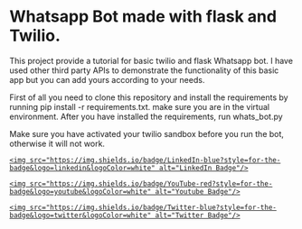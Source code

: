 # Whatsapp Bot made with flask and Twilio.

This project provide a tutorial for basic twilio and flask Whatsapp bot.
I have used other third party APIs to demonstrate the functionality of this basic app but you can add yours according to your needs.

First of all you need to clone this repository and install the requirements by running pip install -r requirements.txt. make sure you are in the virtual environment.
After you have installed the requirements, run whats_bot.py

Make sure you have activated your twilio sandbox before you run the bot, otherwise it will not work.

<div id="badges">

  <a href="your-linkedin-URL">

    <img src="https://img.shields.io/badge/LinkedIn-blue?style=for-the-badge&logo=linkedin&logoColor=white" alt="LinkedIn Badge"/>

  </a>

  <a href="your-youtube-URL">

    <img src="https://img.shields.io/badge/YouTube-red?style=for-the-badge&logo=youtube&logoColor=white" alt="Youtube Badge"/>

  </a>

  <a href="your-twitter-URL">

    <img src="https://img.shields.io/badge/Twitter-blue?style=for-the-badge&logo=twitter&logoColor=white" alt="Twitter Badge"/>

  </a>

</div>
